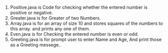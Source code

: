 1. Positive.java is Code for checking whether the entered number is positive or negative.  
2. Greater.java is for Greater of two Numbers.  
3. Array.java is for an array of size 10 and stores squares of the numbers to this array. and prints any one of them.  
4. Even.java is for Checking the entered number is even or odd.  
5. Greeting.java is for prompt user to enter Name and Age, And print those as a Greeting messege..
